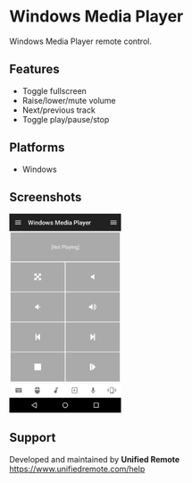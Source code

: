 # Windows Media Player
Windows Media Player remote control.

## Features
*  Toggle fullscreen
*  Raise/lower/mute volume
*  Next/previous track
*  Toggle play/pause/stop

## Platforms
* Windows

## Screenshots
<img src="ignore/screen.png" width="200" />

## Support
Developed and maintained by **Unified Remote**  
https://www.unifiedremote.com/help